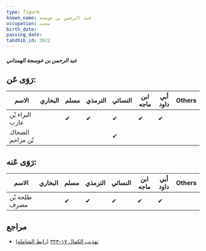 ```yaml
---
type: figure
known_name: عبد الرحمن بن عوسجة
occupation: محدث
birth_date:
passing_date:
tahdhib_id: 3922
---
```

##### عبد الرحمن بن عوسجة الهمداني

## رَوَى عَن:
| الاسم            | البخاري | مسلم | الترمذي | النسائي | ابن ماجه | أبي داود | Others |
| ---------------- | ------- | ---- | ------- | ------- | -------- | -------- | ------ |
| البراء بْن عازب  |         | ✔    | ✔       | ✔       | ✔        | ✔        |        |
| الضحاك بْن مزاحم |         |      |         | ✔       |          |          |        |
## رَوَى عَنه:
| الاسم         | البخاري | مسلم | الترمذي | النسائي | ابن ماجه | أبي داود | Others |
| ------------- | ------- | ---- | ------- | ------- | -------- | -------- | ------ |
| طلحة بْن مصرف |         | ✔    | ✔       | ✔       | ✔        | ✔        |        |
## مراجع
- [تهذيب الكمال ١٧-٣٢٣](obsidian://open?vault=Tahdhib-al-Kamal&file=Figures/٣٩٢٢-عبد%20الرحمن%20بن%20عوسجة%20الهمداني) ([رابط الشاملة](https://shamela.ws/book/3722/8873))